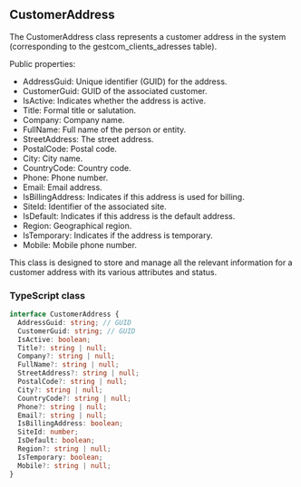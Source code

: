 ﻿## CustomerAddress

The CustomerAddress class represents a customer address in the system (corresponding to the gestcom_clients_adresses table).

Public properties:

- AddressGuid: Unique identifier (GUID) for the address.
- CustomerGuid: GUID of the associated customer.
- IsActive: Indicates whether the address is active.
- Title: Formal title or salutation.
- Company: Company name.
- FullName: Full name of the person or entity.
- StreetAddress: The street address.
- PostalCode: Postal code.
- City: City name.
- CountryCode: Country code.
- Phone: Phone number.
- Email: Email address.
- IsBillingAddress: Indicates if this address is used for billing.
- SiteId: Identifier of the associated site.
- IsDefault: Indicates if this address is the default address.
- Region: Geographical region.
- IsTemporary: Indicates if the address is temporary.
- Mobile: Mobile phone number.

This class is designed to store and manage all the relevant information for a customer address with its various attributes and status.


### TypeScript class
```typescript
interface CustomerAddress {
  AddressGuid: string; // GUID
  CustomerGuid: string; // GUID
  IsActive: boolean;
  Title?: string | null;
  Company?: string | null;
  FullName?: string | null;
  StreetAddress?: string | null;
  PostalCode?: string | null;
  City?: string | null;
  CountryCode?: string | null;
  Phone?: string | null;
  Email?: string | null;
  IsBillingAddress: boolean;
  SiteId: number;
  IsDefault: boolean;
  Region?: string | null;
  IsTemporary: boolean;
  Mobile?: string | null;
}
```